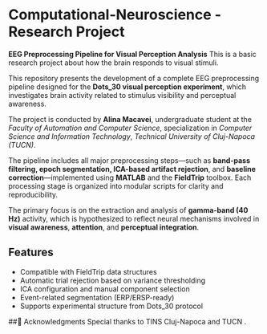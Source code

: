 # Computational-Neuroscience  -  Research Project 
**EEG Preprocessing Pipeline for Visual Perception Analysis** 
This is a basic research project about how the brain responds to visual stimuli.

This repository presents the development of a complete EEG preprocessing pipeline designed for the **Dots_30 visual perception experiment**, which investigates brain activity related to stimulus visibility and perceptual awareness.

The project is conducted by **Alina Macavei**, undergraduate student at the *Faculty of Automation and Computer Science*, specialization in *Computer Science and Information Technology*, *Technical University of Cluj-Napoca (TUCN)*.

The pipeline includes all major preprocessing steps—such as **band-pass filtering, epoch segmentation, ICA-based artifact rejection**, and **baseline correction**—implemented using **MATLAB** and the **FieldTrip** toolbox. Each processing stage is organized into modular scripts for clarity and reproducibility.

The primary focus is on the extraction and analysis of **gamma-band (40 Hz)** activity, which is hypothesized to reflect neural mechanisms involved in **visual awareness**, **attention**, and **perceptual integration**.

## Features
- Compatible with FieldTrip data structures  
- Automatic trial rejection based on variance thresholding  
- ICA configuration and manual component selection  
- Event-related segmentation (ERP/ERSP-ready)  
- Supports experimental structure from Dots_30 protocol  

##🙏 Acknowledgments
Special thanks to TINS Cluj-Napoca and TUCN .
